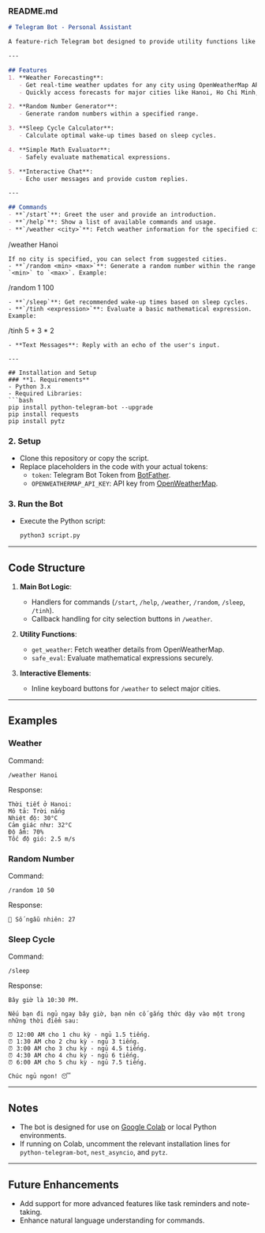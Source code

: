 ### README.md

```markdown
# Telegram Bot - Personal Assistant

A feature-rich Telegram bot designed to provide utility functions like weather forecasting, random number generation, sleep cycle recommendations, and basic calculations.

---

## Features
1. **Weather Forecasting**:
   - Get real-time weather updates for any city using OpenWeatherMap API.
   - Quickly access forecasts for major cities like Hanoi, Ho Chi Minh, and Da Nang.

2. **Random Number Generator**:
   - Generate random numbers within a specified range.

3. **Sleep Cycle Calculator**:
   - Calculate optimal wake-up times based on sleep cycles.

4. **Simple Math Evaluator**:
   - Safely evaluate mathematical expressions.

5. **Interactive Chat**:
   - Echo user messages and provide custom replies.

---

## Commands
- **`/start`**: Greet the user and provide an introduction.
- **`/help`**: Show a list of available commands and usage.
- **`/weather <city>`**: Fetch weather information for the specified city. For example:
  ```
  /weather Hanoi
  ```
  If no city is specified, you can select from suggested cities.
- **`/random <min> <max>`**: Generate a random number within the range `<min>` to `<max>`. Example:
  ```
  /random 1 100
  ```
- **`/sleep`**: Get recommended wake-up times based on sleep cycles.
- **`/tinh <expression>`**: Evaluate a basic mathematical expression. Example:
  ```
  /tinh 5 + 3 * 2
  ```
- **Text Messages**: Reply with an echo of the user's input.

---

## Installation and Setup
### **1. Requirements**
- Python 3.x
- Required Libraries:
  ```bash
  pip install python-telegram-bot --upgrade
  pip install requests
  pip install pytz
  ```

### **2. Setup**
- Clone this repository or copy the script.
- Replace placeholders in the code with your actual tokens:
  - `token`: Telegram Bot Token from [BotFather](https://t.me/BotFather).
  - `OPENWEATHERMAP_API_KEY`: API key from [OpenWeatherMap](https://openweathermap.org/).

### **3. Run the Bot**
- Execute the Python script:
  ```bash
  python3 script.py
  ```

---

## Code Structure
1. **Main Bot Logic**:
   - Handlers for commands (`/start`, `/help`, `/weather`, `/random`, `/sleep`, `/tinh`).
   - Callback handling for city selection buttons in `/weather`.

2. **Utility Functions**:
   - `get_weather`: Fetch weather details from OpenWeatherMap.
   - `safe_eval`: Evaluate mathematical expressions securely.

3. **Interactive Elements**:
   - Inline keyboard buttons for `/weather` to select major cities.

---

## Examples
### **Weather**
Command:
```
/weather Hanoi
```
Response:
```
Thời tiết ở Hanoi:
Mô tả: Trời nắng
Nhiệt độ: 30°C
Cảm giác như: 32°C
Độ ẩm: 70%
Tốc độ gió: 2.5 m/s
```

### **Random Number**
Command:
```
/random 10 50
```
Response:
```
🎲 Số ngẫu nhiên: 27
```

### **Sleep Cycle**
Command:
```
/sleep
```
Response:
```
Bây giờ là 10:30 PM.

Nếu bạn đi ngủ ngay bây giờ, bạn nên cố gắng thức dậy vào một trong những thời điểm sau:

⏰ 12:00 AM cho 1 chu kỳ - ngủ 1.5 tiếng.
⏰ 1:30 AM cho 2 chu kỳ - ngủ 3 tiếng.
⏰ 3:00 AM cho 3 chu kỳ - ngủ 4.5 tiếng.
⏰ 4:30 AM cho 4 chu kỳ - ngủ 6 tiếng.
⏰ 6:00 AM cho 5 chu kỳ - ngủ 7.5 tiếng.

Chúc ngủ ngon! 😴
```

---

## Notes
- The bot is designed for use on [Google Colab](https://colab.research.google.com/) or local Python environments.
- If running on Colab, uncomment the relevant installation lines for `python-telegram-bot`, `nest_asyncio`, and `pytz`.

---

## Future Enhancements
- Add support for more advanced features like task reminders and note-taking.
- Enhance natural language understanding for commands.
